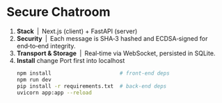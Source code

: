 # Secure Chatroom

1. **Stack** | Next.js (client) + FastAPI (server)
2. **Security** | Each message is SHA‑3 hashed and ECDSA‑signed for end‑to‑end integrity.
3. **Transport & Storage** | Real‑time via WebSocket, persisted in SQLite.
5. **Install**
   change Port first into localhost
   ```bash
   npm install                      # front-end deps
   npm run dev
   pip install -r requirements.txt  # back-end deps
   uvicorn app:app --reload
